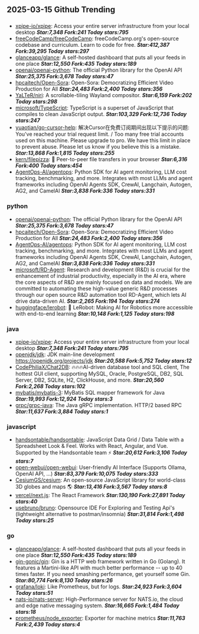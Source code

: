 ## 2025-03-15 Github Trending

### 
* [xpipe-io/xpipe](https://github.com/xpipe-io/xpipe): Access your entire server infrastructure from your local desktop ***Star:7,348 Fork:241 Today stars:795***
* [freeCodeCamp/freeCodeCamp](https://github.com/freeCodeCamp/freeCodeCamp): freeCodeCamp.org's open-source codebase and curriculum. Learn to code for free. ***Star:412,387 Fork:39,295 Today stars:297***
* [glanceapp/glance](https://github.com/glanceapp/glance): A self-hosted dashboard that puts all your feeds in one place ***Star:12,550 Fork:435 Today stars:189***
* [openai/openai-python](https://github.com/openai/openai-python): The official Python library for the OpenAI API ***Star:25,375 Fork:3,678 Today stars:47***
* [hpcaitech/Open-Sora](https://github.com/hpcaitech/Open-Sora): Open-Sora: Democratizing Efficient Video Production for All ***Star:24,483 Fork:2,400 Today stars:356***
* [YaLTeR/niri](https://github.com/YaLTeR/niri): A scrollable-tiling Wayland compositor. ***Star:6,159 Fork:202 Today stars:298***
* [microsoft/TypeScript](https://github.com/microsoft/TypeScript): TypeScript is a superset of JavaScript that compiles to clean JavaScript output. ***Star:103,329 Fork:12,736 Today stars:247***
* [yuaotian/go-cursor-help](https://github.com/yuaotian/go-cursor-help): 解决Cursor在免费订阅期间出现以下提示的问题: You've reached your trial request limit. / Too many free trial accounts used on this machine. Please upgrade to pro. We have this limit in place to prevent abuse. Please let us know if you believe this is a mistake. ***Star:13,868 Fork:1,815 Today stars:255***
* [kern/filepizza](https://github.com/kern/filepizza): 🍕 Peer-to-peer file transfers in your browser ***Star:6,316 Fork:400 Today stars:454***
* [AgentOps-AI/agentops](https://github.com/AgentOps-AI/agentops): Python SDK for AI agent monitoring, LLM cost tracking, benchmarking, and more. Integrates with most LLMs and agent frameworks including OpenAI Agents SDK, CrewAI, Langchain, Autogen, AG2, and CamelAI ***Star:3,838 Fork:336 Today stars:331***

### python
* [openai/openai-python](https://github.com/openai/openai-python): The official Python library for the OpenAI API ***Star:25,375 Fork:3,678 Today stars:47***
* [hpcaitech/Open-Sora](https://github.com/hpcaitech/Open-Sora): Open-Sora: Democratizing Efficient Video Production for All ***Star:24,483 Fork:2,400 Today stars:356***
* [AgentOps-AI/agentops](https://github.com/AgentOps-AI/agentops): Python SDK for AI agent monitoring, LLM cost tracking, benchmarking, and more. Integrates with most LLMs and agent frameworks including OpenAI Agents SDK, CrewAI, Langchain, Autogen, AG2, and CamelAI ***Star:3,838 Fork:336 Today stars:331***
* [microsoft/RD-Agent](https://github.com/microsoft/RD-Agent): Research and development (R&D) is crucial for the enhancement of industrial productivity, especially in the AI era, where the core aspects of R&D are mainly focused on data and models. We are committed to automating these high-value generic R&D processes through our open source R&D automation tool RD-Agent, which lets AI drive data-driven AI. ***Star:2,265 Fork:194 Today stars:274***
* [huggingface/lerobot](https://github.com/huggingface/lerobot): 🤗 LeRobot: Making AI for Robotics more accessible with end-to-end learning ***Star:10,148 Fork:1,125 Today stars:198***

### java
* [xpipe-io/xpipe](https://github.com/xpipe-io/xpipe): Access your entire server infrastructure from your local desktop ***Star:7,348 Fork:241 Today stars:795***
* [openjdk/jdk](https://github.com/openjdk/jdk): JDK main-line development https://openjdk.org/projects/jdk ***Star:20,588 Fork:5,752 Today stars:12***
* [CodePhiliaX/Chat2DB](https://github.com/CodePhiliaX/Chat2DB): 🔥🔥🔥AI-driven database tool and SQL client, The hottest GUI client, supporting MySQL, Oracle, PostgreSQL, DB2, SQL Server, DB2, SQLite, H2, ClickHouse, and more. ***Star:20,560 Fork:2,268 Today stars:102***
* [mybatis/mybatis-3](https://github.com/mybatis/mybatis-3): MyBatis SQL mapper framework for Java ***Star:19,993 Fork:12,924 Today stars:3***
* [grpc/grpc-java](https://github.com/grpc/grpc-java): The Java gRPC implementation. HTTP/2 based RPC ***Star:11,637 Fork:3,884 Today stars:1***

### javascript
* [handsontable/handsontable](https://github.com/handsontable/handsontable): JavaScript Data Grid / Data Table with a Spreadsheet Look & Feel. Works with React, Angular, and Vue. Supported by the Handsontable team ⚡ ***Star:20,612 Fork:3,106 Today stars:7***
* [open-webui/open-webui](https://github.com/open-webui/open-webui): User-friendly AI Interface (Supports Ollama, OpenAI API, ...) ***Star:83,379 Fork:10,075 Today stars:333***
* [CesiumGS/cesium](https://github.com/CesiumGS/cesium): An open-source JavaScript library for world-class 3D globes and maps 🌎 ***Star:13,416 Fork:3,567 Today stars:8***
* [vercel/next.js](https://github.com/vercel/next.js): The React Framework ***Star:130,190 Fork:27,891 Today stars:40***
* [usebruno/bruno](https://github.com/usebruno/bruno): Opensource IDE For Exploring and Testing Api's (lightweight alternative to postman/insomnia) ***Star:31,814 Fork:1,498 Today stars:25***

### go
* [glanceapp/glance](https://github.com/glanceapp/glance): A self-hosted dashboard that puts all your feeds in one place ***Star:12,550 Fork:435 Today stars:189***
* [gin-gonic/gin](https://github.com/gin-gonic/gin): Gin is a HTTP web framework written in Go (Golang). It features a Martini-like API with much better performance -- up to 40 times faster. If you need smashing performance, get yourself some Gin. ***Star:80,774 Fork:8,130 Today stars:26***
* [grafana/loki](https://github.com/grafana/loki): Like Prometheus, but for logs. ***Star:24,923 Fork:3,604 Today stars:51***
* [nats-io/nats-server](https://github.com/nats-io/nats-server): High-Performance server for NATS.io, the cloud and edge native messaging system. ***Star:16,665 Fork:1,484 Today stars:18***
* [prometheus/node_exporter](https://github.com/prometheus/node_exporter): Exporter for machine metrics ***Star:11,763 Fork:2,439 Today stars:4***
